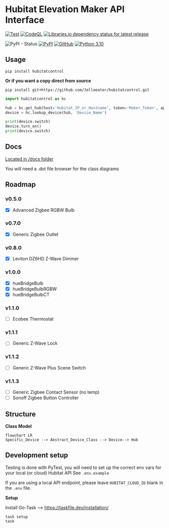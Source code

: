 # Hubitat Elevation Maker API Interface

[![Test](https://github.com/Jelloeater/hubitatcontrol/actions/workflows/test.yml/badge.svg?branch=main)](https://github.com/Jelloeater/hubitatcontrol/actions/workflows/test.yml)
[![CodeQL](https://github.com/Jelloeater/hubitatcontrol/actions/workflows/codeql.yml/badge.svg?branch=main)](https://github.com/Jelloeater/hubitatcontrol/actions/workflows/codeql.yml)
[![Libraries.io dependency status for latest release](https://img.shields.io/librariesio/release/pypi/hubitatcontrol)](https://libraries.io/pypi/hubitatcontrol)

![PyPI - Status](https://img.shields.io/pypi/status/hubitatcontrol)
[![PyPI](https://img.shields.io/pypi/v/hubitatcontrol)](https://pypi.org/project/hubitatcontrol/)
[![GitHub](https://img.shields.io/github/license/jelloeater/hubitatcontrol)](https://github.com/Jelloeater/hubitatcontrol/blob/main/LICENSE)
[![Python 3.10](https://img.shields.io/badge/python-3.10-blue.svg)](https://www.python.org)

## Usage

```shell
pip install hubitatcontrol
```

**Or if you want a copy direct from source**

```shell
pip install git+https://github.com/Jelloeater/hubitatcontrol.git
```

```python
import hubitatcontrol as hc

hub = hc.get_hub(host='Hubitat_IP_or_Hostname', token='Maker_Token', app_id='Maker_App_ID')
device = hc.lookup_device(hub, 'Device_Name')

print(device.switch)
device.turn_on()
print(device.switch)
```

## Docs

[Located in /docs folder](docs)

You will need a .dot file browser for the class diagrams

## Roadmap

### v0.5.0

- [X] Advanced Zigbee RGBW Bulb

### v0.7.0

- [X] Generic Zigbee Outlet

### v0.8.0

- [X] Leviton DZ6HD Z-Wave Dimmer

### v1.0.0
- [X] hueBridgeBulb
- [X] hueBridgeBulbRGBW
- [X] hueBridgeBulbCT

### v1.1.0

- [ ] Ecobee Thermostat

### v1.1.1

- [ ] Generic Z-Wave Lock

### v1.1.2

- [ ] Generic Z-Wave Plus Scene Switch

### v1.1.3

- [ ] Generic Zigbee Contact Sensor (no temp)
- [ ] Sonoff Zigbee Button Controller

## Structure

**Class Model**

```mermaid
flowchart LR
Specific_Device --> Abstract_Device_Class --> Device--> Hub
```

## Development setup

Testing is done with PyTest, you will need to set up the correct env vars for your local (or cloud) Hubitat API
See `.env.example`

If you are using a local API endpoint, please leave `HUBITAT_CLOUD_ID` blank in the `.env` file.

**Setup**

Install Go-Task --> <https://taskfile.dev/installation/>

```shell
task setup
task
```
